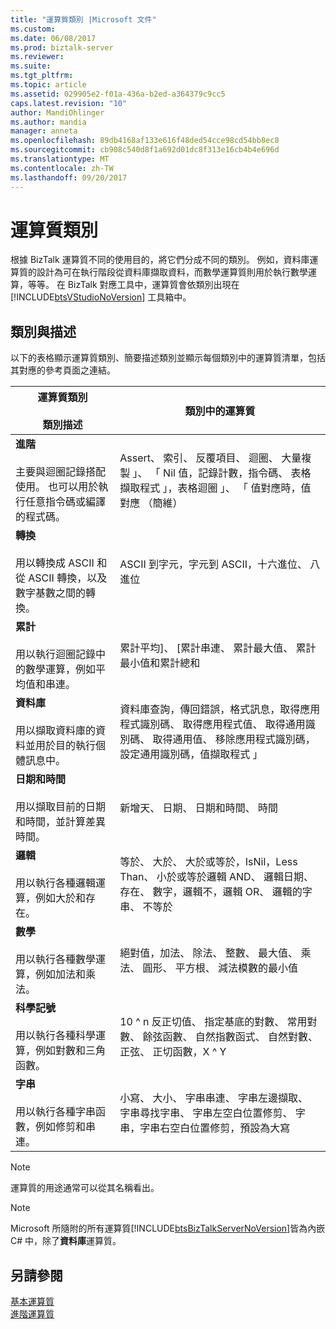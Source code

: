 ```yaml
---
title: "運算質類別 |Microsoft 文件"
ms.custom: 
ms.date: 06/08/2017
ms.prod: biztalk-server
ms.reviewer: 
ms.suite: 
ms.tgt_pltfrm: 
ms.topic: article
ms.assetid: 029905e2-f01a-436a-b2ed-a364379c9cc5
caps.latest.revision: "10"
author: MandiOhlinger
ms.author: mandia
manager: anneta
ms.openlocfilehash: 89db4168af133e616f48ded54cce98cd54bb8ec8
ms.sourcegitcommit: cb908c540d8f1a692d01dc8f313e16cb4b4e696d
ms.translationtype: MT
ms.contentlocale: zh-TW
ms.lasthandoff: 09/20/2017
---
```

# <a name="functoid-categories"></a>運算質類別
根據 BizTalk 運算質不同的使用目的，將它們分成不同的類別。 例如，資料庫運算質的設計為可在執行階段從資料庫擷取資料，而數學運算質則用於執行數學運算，等等。 在 BizTalk 對應工具中，運算質會依類別出現在 [!INCLUDE[btsVStudioNoVersion](../includes/btsvstudionoversion-md.md)] 工具箱中。 

## <a name="categories--description"></a>類別與描述
以下的表格顯示運算質類別、簡要描述類別並顯示每個類別中的運算質清單，包括其對應的參考頁面之連結。  
  
|運算質類別 <br/><br/> 類別描述|類別中的運算質|  
|---|---|  
|**進階** <br /><br /> 主要與迴圈記錄搭配使用。 也可以用於執行任意指令碼或編譯的程式碼。|Assert、 索引、 反覆項目、 迴圈、 大量複製 」、 「 Nil 值，記錄計數，指令碼、 表格擷取程式 」，表格迴圈 」、 「 值對應時，值對應 （簡維）|  
|**轉換** <br /><br /> 用以轉換成 ASCII 和從 ASCII 轉換，以及數字基數之間的轉換。|ASCII 到字元，字元到 ASCII，十六進位、 八進位|  
|**累計** <br /><br /> 用以執行迴圈記錄中的數學運算，例如平均值和串連。|累計平均]、 [累計串連、 累計最大值、 累計最小值和累計總和|  
|**資料庫** <br /><br /> 用以擷取資料庫的資料並用於目的執行個體訊息中。|資料庫查詢，傳回錯誤，格式訊息，取得應用程式識別碼、 取得應用程式值、 取得通用識別碼、 取得通用值、 移除應用程式識別碼，設定通用識別碼，值擷取程式 」|  
|**日期和時間** <br /><br /> 用以擷取目前的日期和時間，並計算差異時間。|新增天、 日期、 日期和時間、 時間|  
|**邏輯** <br /><br /> 用以執行各種邏輯運算，例如大於和存在。|等於、 大於、 大於或等於，IsNil，Less Than、 小於或等於邏輯 AND、 邏輯日期、 存在、 數字，邏輯不，邏輯 OR、 邏輯的字串、 不等於|  
|**數學** <br /><br /> 用以執行各種數學運算，例如加法和乘法。|絕對值，加法、 除法、 整數、 最大值、 乘法、 圓形、 平方根、 減法模數的最小值|  
|**科學記號** <br /><br /> 用以執行各種科學運算，例如對數和三角函數。|10 ^ n 反正切值、 指定基底的對數、 常用對數、 餘弦函數、 自然指數函式、 自然對數、 正弦、 正切函數，X ^ Y|  
|**字串** <br /><br /> 用以執行各種字串函數，例如修剪和串連。|小寫、 大小、 字串串連、 字串左邊擷取、 字串尋找字串、 字串左空白位置修剪、 字串，字串右空白位置修剪，預設為大寫|  
  
> [!NOTE]
>  運算質的用途通常可以從其名稱看出。  
  
> [!NOTE]
>  Microsoft 所隨附的所有運算質[!INCLUDE[btsBizTalkServerNoVersion](../includes/btsbiztalkservernoversion-md.md)]皆為內嵌 C# 中，除了**資料庫**運算質。  
  
## <a name="see-also"></a>另請參閱  
 [基本運算質](../core/basic-functoids.md)   
 [進階運算質](../core/advanced-functoids.md)